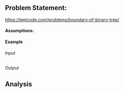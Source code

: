 ## Problem Statement:
https://leetcode.com/problems/boundary-of-binary-tree/
#### Assumptions:
#### Example
###### Input
###### Output
## Analysis
